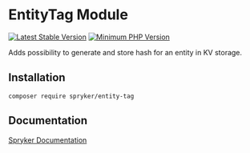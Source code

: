 # EntityTag Module
[![Latest Stable Version](https://poser.pugx.org/spryker/entity-tag/v/stable.svg)](https://packagist.org/packages/spryker/entity-tag)
[![Minimum PHP Version](https://img.shields.io/badge/php-%3E%3D%207.3-8892BF.svg)](https://php.net/)

Adds possibility to generate and store hash for an entity in KV storage.

## Installation

```
composer require spryker/entity-tag
```

## Documentation

[Spryker Documentation](https://academy.spryker.com/developing_with_spryker/module_guide/modules.html)
